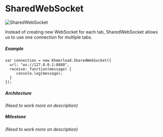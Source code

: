 # SharedWebSocket

![SharedWebSocket](http://oi62.tinypic.com/5vbrma.jpg)

Instead of creating new WebSocket for each tab, SharedWebSocket allows us to use one connection for multiple tabs.

##### Example

```
var connection = new Khmerload.SharedWebSocket({
  url: "ws://127.0.0.1:8888",
  receive: function(message) {
     console.log(message);
  }
});
```

##### Architecture
*(Need to work more on description)*

##### Milestone
*(Need to work more on description)*
